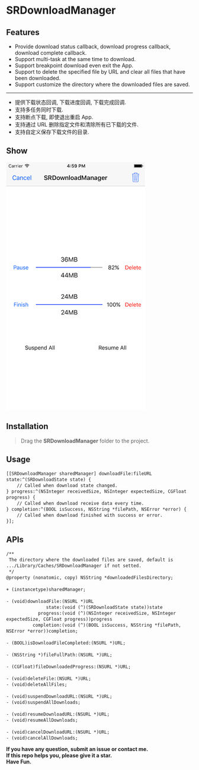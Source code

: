# SRDownloadManager

## Features

* Provide download status callback, download progress callback, download complete callback.
* Support multi-task at the same time to download.
* Support breakpoint download even exit the App.
* Support to delete the specified file by URL and clear all files that have been downloaded.
* Support customize the directory where the downloaded files are saved.

***

* 提供下载状态回调, 下载进度回调, 下载完成回调.
* 支持多任务同时下载.
* 支持断点下载, 即使退出重启 App.
* 支持通过 URL 删除指定文件和清除所有已下载的文件.
* 支持自定义保存下载文件的目录.

## Show

![image](./show.png)

## Installation

> Drag the **SRDownloadManager** folder to the project.

## Usage

````objc
[[SRDownloadManager sharedManager] downloadFile:fileURL state:^(SRDownloadState state) {
    // Called when download state changed.
} progress:^(NSInteger receivedSize, NSInteger expectedSize, CGFloat progress) {
    // Called when download receive data every time.
} completion:^(BOOL isSuccess, NSString *filePath, NSError *error) {
    // Called when download finished with success or error.
}];
````

## APIs

````objc
/**
 The directory where the downloaded files are saved, default is .../Library/Caches/SRDownloadManager if not setted.
 */
@property (nonatomic, copy) NSString *downloadedFilesDirectory;

+ (instancetype)sharedManager;

- (void)downloadFile:(NSURL *)URL
               state:(void (^)(SRDownloadState state))state
            progress:(void (^)(NSInteger receivedSize, NSInteger expectedSize, CGFloat progress))progress
          completion:(void (^)(BOOL isSuccess, NSString *filePath, NSError *error))completion;

- (BOOL)isDownloadFileCompleted:(NSURL *)URL;

- (NSString *)fileFullPath:(NSURL *)URL;

- (CGFloat)fileDownloadedProgress:(NSURL *)URL;

- (void)deleteFile:(NSURL *)URL;
- (void)deleteAllFiles;

- (void)suspendDownloadURL:(NSURL *)URL;
- (void)suspendAllDownloads;

- (void)resumeDownloadURL:(NSURL *)URL;
- (void)resumeAllDownloads;

- (void)cancelDownloadURL:(NSURL *)URL;
- (void)cancelAllDownloads;
````

**If you have any question, submit an issue or contact me.**   
**If this repo helps you, please give it a star.**  
**Have Fun.**